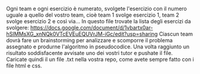 Ogni team e ogni esercizio è numerato, svolgete l'esercizio con il numero uguale a quello del vostro team, cioè team 1 svolge esercizio 1, team 2 svolge esercizio 2 e così via...
In questo file trovate la lista degli esercizi da svolgere:
https://docs.google.com/document/d/1vbartx0ar-hSIMMsXG_xnNQk0VTcEVEuEQUVrJM-iGc/edit?usp=sharing
Ciascun team dovrà fare un brainstorming per analizzare e scomporre il problema assegnato e produrne l'algoritmo in pseudocodice.
Una volta raggiunto un risultato soddisfacente avvisate uno dei vostri tutor e pushate il file. Caricate quindi il un file .txt  nella vostra repo, come avete sempre fatto con i file html e css.
